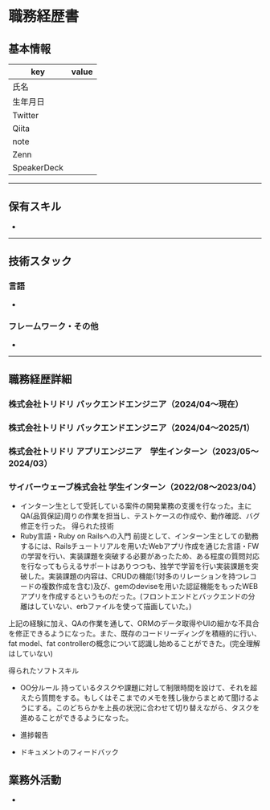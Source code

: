 <!--
git commit -m "コミット内容"
git tag v1.0   # vの数値は状況に応じて設定する
git push origin --tags
-->

# 職務経歴書

## 基本情報

|key|value|
|---|---|
|氏名||
|生年月日||
|Twitter||
|Qiita||
|note||
|Zenn||
|SpeakerDeck||

---

## 保有スキル

- 


---

## 技術スタック

### 言語

- 

### フレームワーク・その他

- 

---

## 職務経歴詳細

### 株式会社トリドリ バックエンドエンジニア（2024/04〜現在）

### 株式会社トリドリ バックエンドエンジニア（2024/04〜2025/1）

### 株式会社トリドリ アプリエンジニア　学生インターン（2023/05〜2024/03）

### サイバーウェーブ株式会社 学生インターン（2022/08〜2023/04）
- インターン生として受託している案件の開発業務の支援を行なった。主にQA(品質保証)周りの作業を担当し、テストケースの作成や、動作確認、バグ修正を行った。
得られた技術
- Ruby言語・Ruby on Railsへの入門
前提として、インターン生としての勤務するには、Railsチュートリアルを用いたWebアプリ作成を通じた言語・FWの学習を行い、実装課題を突破する必要があったため、ある程度の質問対応を行なってもらえるサポートはありつつも、独学で学習を行い実装課題を突破した。実装課題の内容は、CRUDの機能(1対多のリレーションを持つレコードの複数作成を含む)及び、gemのdeviseを用いた認証機能をもったWEBアプリを作成するというものだった。(フロントエンドとバックエンドの分離はしていない、erbファイルを使って描画していた。)

上記の経験に加え、QAの作業を通して、ORMのデータ取得やUIの細かな不具合を修正できるようになった。また、既存のコードリーディングを積極的に行い、fat model、fat controllerの概念について認識し始めることができた。(完全理解はしていない)

得られたソフトスキル
- OO分ルール
持っているタスクや課題に対して制限時間を設けて、それを超えたら質問をする。もしくはそこまでのメモを残し後からまとめて聞けるようにする。このどちらかを上長の状況に合わせて切り替えながら、タスクを進めることができるようになった。

- 進捗報告
- ドキュメントのフィードバック

## 業務外活動

- 
